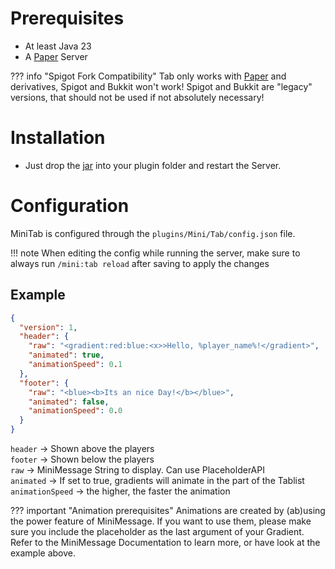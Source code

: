 # Prerequisites

- At least Java 23
- A [Paper](https://papermc.io) Server  

??? info "Spigot Fork Compatibility"
    Tab only works with [Paper](https://papermc.io) and derivatives, Spigot and Bukkit won't work!
    Spigot and Bukkit are "legacy" versions, that should not be used if not absolutely necessary!

# Installation

- Just drop the [jar](https://github.com/PaperMini/Tab/releases) into your plugin folder and restart the Server.

# Configuration

MiniTab is configured through the `plugins/Mini/Tab/config.json` file.

!!! note 
    When editing the config while running the server, make sure to always run `/mini:tab reload` after saving to apply the changes

## Example

```json
{
  "version": 1,
  "header": {
    "raw": "<gradient:red:blue:<x>>Hello, %player_name%!</gradient>",
    "animated": true,
    "animationSpeed": 0.1
  },
  "footer": {
    "raw": "<blue><b>Its an nice Day!</b></blue>",
    "animated": false,
    "animationSpeed": 0.0
  }
}
```

`header` -> Shown above the players  
`footer` -> Shown below the players  
`raw` -> MiniMessage String to display. Can use PlaceholderAPI  
`animated` -> If set to true, gradients will animate in the part of the Tablist  
`animationSpeed` -> the higher, the faster the animation  

??? important "Animation prerequisites"
    Animations are created by (ab)using the power feature of MiniMessage. If you want to use them, please make sure you
    include the placeholder <x> as the last argument of your Gradient. Refer to the MiniMessage Documentation to learn 
    more, or have look at the example above.